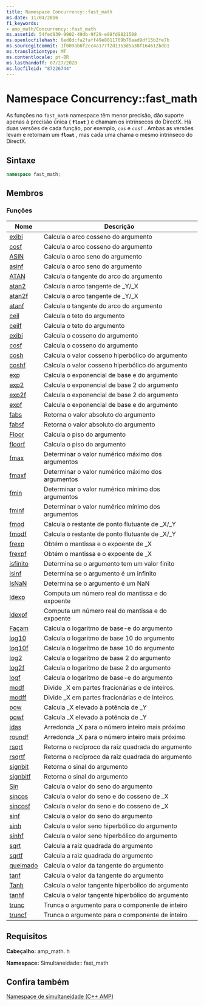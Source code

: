 ```yaml
---
title: Namespace Concurrency::fast_math
ms.date: 11/04/2016
f1_keywords:
- amp_math/Concurrency::fast_math
ms.assetid: 54fed939-9902-49db-9f29-e98fd9821508
ms.openlocfilehash: 6ed8dcfa2faff49e8811769b76aad9df15b2fe7b
ms.sourcegitcommit: 1f009ab0f2cc4a177f2d1353d5a38f164612bdb1
ms.translationtype: MT
ms.contentlocale: pt-BR
ms.lasthandoff: 07/27/2020
ms.locfileid: "87226744"
---
```

# <a name="concurrencyfast_math-namespace"></a>Namespace Concurrency::fast_math

As funções no `fast_math` namespace têm menor precisão, dão suporte apenas à precisão única ( **`float`** ) e chamam os intrínsecos do DirectX. Há duas versões de cada função, por exemplo, `cos` e `cosf` . Ambas as versões levam e retornam um **`float`** , mas cada uma chama o mesmo intrínseco do DirectX.

## <a name="syntax"></a>Sintaxe

```cpp
namespace fast_math;
```

## <a name="members"></a>Membros

### <a name="functions"></a>Funções

|Nome|Descrição|
|----------|-----------------|
|[exibi](concurrency-fast-math-namespace-functions.md#cos)|Calcula o arco cosseno do argumento|
|[cosf](concurrency-fast-math-namespace-functions.md#cosf)|Calcula o arco cosseno do argumento|
|[ASIN](concurrency-fast-math-namespace-functions.md#asin)|Calcula o arco seno do argumento|
|[asinf](concurrency-fast-math-namespace-functions.md#asinf)|Calcula o arco seno do argumento|
|[ATAN](concurrency-fast-math-namespace-functions.md#atan)|Calcula o tangente do arco do argumento|
|[atan2](concurrency-fast-math-namespace-functions.md#atan2)|Calcula o arco tangente de _Y/_X|
|[atan2f](concurrency-fast-math-namespace-functions.md#atan2f)|Calcula o arco tangente de _Y/_X|
|[atanf](concurrency-fast-math-namespace-functions.md#atanf)|Calcula o tangente do arco do argumento|
|[ceil](concurrency-fast-math-namespace-functions.md#ceil)|Calcula o teto do argumento|
|[ceilf](concurrency-fast-math-namespace-functions.md#ceilf)|Calcula o teto do argumento|
|[exibi](concurrency-fast-math-namespace-functions.md#cos)|Calcula o cosseno do argumento|
|[cosf](concurrency-fast-math-namespace-functions.md#cosf)|Calcula o cosseno do argumento|
|[cosh](concurrency-fast-math-namespace-functions.md#cosh)|Calcula o valor cosseno hiperbólico do argumento|
|[coshf](concurrency-fast-math-namespace-functions.md#coshf)|Calcula o valor cosseno hiperbólico do argumento|
|[exp](concurrency-fast-math-namespace-functions.md#exp)|Calcula o exponencial de base e do argumento|
|[exp2](concurrency-fast-math-namespace-functions.md#exp2)|Calcula o exponencial de base 2 do argumento|
|[exp2f](concurrency-fast-math-namespace-functions.md#exp2f)|Calcula o exponencial de base 2 do argumento|
|[expf](concurrency-fast-math-namespace-functions.md#expf)|Calcula o exponencial de base e do argumento|
|[fabs](concurrency-fast-math-namespace-functions.md#fabs)|Retorna o valor absoluto do argumento|
|[fabsf](concurrency-fast-math-namespace-functions.md#fabsf)|Retorna o valor absoluto do argumento|
|[Floor](concurrency-fast-math-namespace-functions.md#floor)|Calcula o piso do argumento|
|[floorf](concurrency-fast-math-namespace-functions.md#floorf)|Calcula o piso do argumento|
|[fmax](concurrency-fast-math-namespace-functions.md#fmax)|Determinar o valor numérico máximo dos argumentos|
|[fmaxf](concurrency-fast-math-namespace-functions.md#fmaxf)|Determinar o valor numérico máximo dos argumentos|
|[fmin](concurrency-fast-math-namespace-functions.md#fmin)|Determinar o valor numérico mínimo dos argumentos|
|[fminf](concurrency-fast-math-namespace-functions.md#fminf)|Determinar o valor numérico mínimo dos argumentos|
|[fmod](concurrency-fast-math-namespace-functions.md#fmod)|Calcula o restante de ponto flutuante de _X/_Y|
|[fmodf](concurrency-fast-math-namespace-functions.md#fmodf)|Calcula o restante de ponto flutuante de _X/_Y|
|[frexp](concurrency-fast-math-namespace-functions.md#frexp)|Obtém o mantissa e o expoente de _X|
|[frexpf](concurrency-fast-math-namespace-functions.md#frexpf)|Obtém o mantissa e o expoente de _X|
|[isfinito](concurrency-fast-math-namespace-functions.md#isfinite)|Determina se o argumento tem um valor finito|
|[isinf](concurrency-fast-math-namespace-functions.md#isinf)|Determina se o argumento é um infinito|
|[IsNaN](concurrency-fast-math-namespace-functions.md#isnan)|Determina se o argumento é um NaN|
|[ldexp](concurrency-fast-math-namespace-functions.md#ldexp)|Computa um número real do mantissa e do expoente|
|[ldexpf](concurrency-fast-math-namespace-functions.md#ldexpf)|Computa um número real do mantissa e do expoente|
|[Façam](concurrency-fast-math-namespace-functions.md#log)|Calcula o logaritmo de base-e do argumento|
|[log10](concurrency-fast-math-namespace-functions.md#log10)|Calcula o logaritmo de base 10 do argumento|
|[log10f](concurrency-fast-math-namespace-functions.md#log10f)|Calcula o logaritmo de base 10 do argumento|
|[log2](concurrency-fast-math-namespace-functions.md#log2)|Calcula o logaritmo de base 2 do argumento|
|[log2f](concurrency-fast-math-namespace-functions.md#log2f)|Calcula o logaritmo de base 2 do argumento|
|[logf](concurrency-fast-math-namespace-functions.md#logf)|Calcula o logaritmo de base-e do argumento|
|[modf](concurrency-fast-math-namespace-functions.md#modf)|Divide _X em partes fracionárias e de inteiros.|
|[modff](concurrency-fast-math-namespace-functions.md#modff)|Divide _X em partes fracionárias e de inteiros.|
|[pow](concurrency-fast-math-namespace-functions.md#pow)|Calcula _X elevado à potência de _Y|
|[powf](concurrency-fast-math-namespace-functions.md#powf)|Calcula _X elevado à potência de _Y|
|[idas](concurrency-fast-math-namespace-functions.md#round)|Arredonda _X para o número inteiro mais próximo|
|[roundf](concurrency-fast-math-namespace-functions.md#roundf)|Arredonda _X para o número inteiro mais próximo|
|[rsqrt](concurrency-fast-math-namespace-functions.md#rsqrt)|Retorna o recíproco da raiz quadrada do argumento|
|[rsqrtf](concurrency-fast-math-namespace-functions.md#rsqrtf)|Retorna o recíproco da raiz quadrada do argumento|
|[signbit](concurrency-fast-math-namespace-functions.md#signbit)|Retorna o sinal do argumento|
|[signbitf](concurrency-fast-math-namespace-functions.md#signbitf)|Retorna o sinal do argumento|
|[Sin](concurrency-fast-math-namespace-functions.md#sin)|Calcula o valor do seno do argumento|
|[sincos](concurrency-fast-math-namespace-functions.md#sincos)|Calcula o valor do seno e do cosseno de _X|
|[sincosf](concurrency-fast-math-namespace-functions.md#sincosf)|Calcula o valor do seno e do cosseno de _X|
|[sinf](concurrency-fast-math-namespace-functions.md#sinf)|Calcula o valor do seno do argumento|
|[sinh](concurrency-fast-math-namespace-functions.md#sinh)|Calcula o valor seno hiperbólico do argumento|
|[sinhf](concurrency-fast-math-namespace-functions.md#sinhf)|Calcula o valor seno hiperbólico do argumento|
|[sqrt](concurrency-fast-math-namespace-functions.md#sqrt)|Calcula a raiz quadrada do argumento|
|[sqrtf](concurrency-fast-math-namespace-functions.md#sqrtf)|Calcula a raiz quadrada do argumento|
|[queimado](concurrency-fast-math-namespace-functions.md#tan)|Calcula o valor da tangente do argumento|
|[tanf](concurrency-fast-math-namespace-functions.md#tanf)|Calcula o valor da tangente do argumento|
|[Tanh](concurrency-fast-math-namespace-functions.md#tanh)|Calcula o valor tangente hiperbólico do argumento|
|[tanhf](concurrency-fast-math-namespace-functions.md#tanhf)|Calcula o valor tangente hiperbólico do argumento|
|[trunc](concurrency-fast-math-namespace-functions.md#trunc)|Trunca o argumento para o componente de inteiro|
|[truncf](concurrency-fast-math-namespace-functions.md#truncf)|Trunca o argumento para o componente de inteiro|

## <a name="requirements"></a>Requisitos

**Cabeçalho:** amp_math. h

**Namespace:** Simultaneidade:: fast_math

## <a name="see-also"></a>Confira também

[Namespace de simultaneidade (C++ AMP)](concurrency-namespace-cpp-amp.md)

